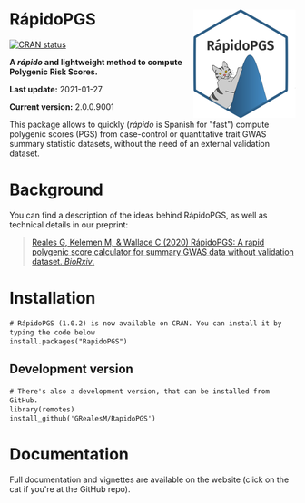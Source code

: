 # RápidoPGS <a href='http://GRealesM.github.io/RapidoPGS'><img src='man/figures/logo.png' align="right" height="190.5" /></a>

<!-- badges: start -->

[![CRAN
status](https://www.r-pkg.org/badges/version/RapidoPGS)](https://cran.r-project.org/package=RapidoPGS)
<!-- badges: end -->

**A *rápido* and lightweight method to compute Polygenic Risk Scores.**

**Last update:** 2021-01-27

**Current version:** 2.0.0.9001

This package allows to quickly (*rápido* is Spanish for "fast") compute polygenic scores (PGS) from case-control or quantitative trait GWAS summary statistic datasets, without the need of an external validation dataset.

# Background

You can find a description of the ideas behind RápidoPGS, as well as technical details in our preprint:

> [Reales G, Kelemen M, & Wallace C (2020) RápidoPGS: A rapid polygenic score calculator for summary GWAS data without validation dataset. *BioRxiv*.](https://www.biorxiv.org/content/10.1101/2020.07.24.220392v1)

# Installation

```
# RápidoPGS (1.0.2) is now available on CRAN. You can install it by typing the code below
install.packages("RapidoPGS")
```

## Development version

```
# There's also a development version, that can be installed from GitHub.
library(remotes)
install_github('GRealesM/RapidoPGS')
```

# Documentation

Full documentation and vignettes are available on the website (click on the cat if you're at the GitHub repo).


